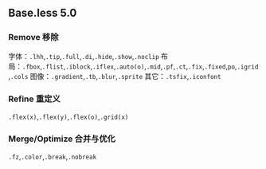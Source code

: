## Base.less 5.0

### Remove 移除
字体：`.lhh`,`.tip`,`.full`,`.di`,`.hide`,`.show`,`.noclip`
布局：`.fbox`,`.flist`,`.iblock`,`.iflex`,`.auto(o)`,`.mid`,`.pf`,`.ct`,`.fix`,`.fixed`,`po`,`.igrid`,`.cols`
图像：`.gradient`,`.tb`,`.blur`,`.sprite`
其它：`.tsfix`,`.iconfont`

### Refine 重定义
`.flex(x)`,`.flex(y)`,`.flex(o)`,`.grid(x)`

### Merge/Optimize 合并与优化
`.fz`,`.color`,`.break`,`.nobreak`

